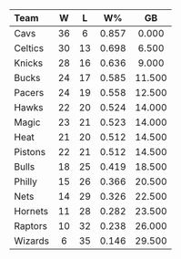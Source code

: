 | Team                             |  W  |  L  |  W%   |   GB   |
|:---------------------------------|:---:|:---:|:-----:|:------:|
| [](/r/clevelandcavs) Cavs        | 36  |  6  | 0.857 | 0.000  |
| [](/r/bostonceltics) Celtics     | 30  | 13  | 0.698 | 6.500  |
| [](/r/nyknicks) Knicks           | 28  | 16  | 0.636 | 9.000  |
| [](/r/mkebucks) Bucks            | 24  | 17  | 0.585 | 11.500 |
| [](/r/pacers) Pacers             | 24  | 19  | 0.558 | 12.500 |
| [](/r/atlantahawks) Hawks        | 22  | 20  | 0.524 | 14.000 |
| [](/r/orlandomagic) Magic        | 23  | 21  | 0.523 | 14.000 |
| [](/r/heat) Heat                 | 21  | 20  | 0.512 | 14.500 |
| [](/r/detroitpistons) Pistons    | 22  | 21  | 0.512 | 14.500 |
| [](/r/chicagobulls) Bulls        | 18  | 25  | 0.419 | 18.500 |
| [](/r/sixers) Philly             | 15  | 26  | 0.366 | 20.500 |
| [](/r/gonets) Nets               | 14  | 29  | 0.326 | 22.500 |
| [](/r/charlottehornets) Hornets  | 11  | 28  | 0.282 | 23.500 |
| [](/r/torontoraptors) Raptors    | 10  | 32  | 0.238 | 26.000 |
| [](/r/washingtonwizards) Wizards |  6  | 35  | 0.146 | 29.500 |